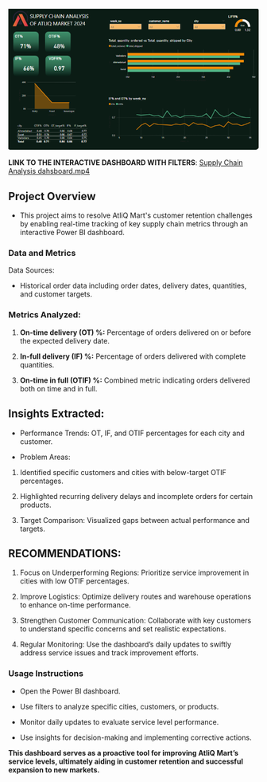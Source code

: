 ![Supply_chain_screenshot](https://github.com/Shirlyngit/SUPPLY_CHAIN_ANALYSIS_ATLIQ_MARKET/blob/main/supply_chain%20screenshot.PNG)


**LINK TO THE INTERACTIVE DASHBOARD WITH FILTERS**: [Supply Chain Analysis dahsboard.mp4](dashboard)


## Project Overview

- This project aims to resolve AtliQ Mart's customer retention challenges by enabling real-time tracking of key supply chain metrics through an interactive Power BI dashboard.

### Data and Metrics

Data Sources: 
* Historical order data including order dates, delivery dates, quantities, and customer targets.

### Metrics Analyzed:

1. **On-time delivery (OT) %:** Percentage of orders delivered on or before the expected delivery date.

2. **In-full delivery (IF) %:** Percentage of orders delivered with complete quantities.

3. **On-time in full (OTIF) %:** Combined metric indicating orders delivered both on time and in full.


## Insights Extracted:

- Performance Trends: OT, IF, and OTIF percentages for each city and customer.

- Problem Areas:

1. Identified specific customers and cities with below-target OTIF percentages.

2. Highlighted recurring delivery delays and incomplete orders for certain products.

3. Target Comparison: Visualized gaps between actual performance and targets.


## RECOMMENDATIONS:

1. Focus on Underperforming Regions: Prioritize service improvement in cities with low OTIF percentages.

2. Improve Logistics: Optimize delivery routes and warehouse operations to enhance on-time performance.

3. Strengthen Customer Communication: Collaborate with key customers to understand specific concerns and set realistic expectations.

4. Regular Monitoring: Use the dashboard’s daily updates to swiftly address service issues and track improvement efforts.


### Usage Instructions

- Open the Power BI dashboard.

- Use filters to analyze specific cities, customers, or products.

- Monitor daily updates to evaluate service level performance.

- Use insights for decision-making and implementing corrective actions.

**This dashboard serves as a proactive tool for improving AtliQ Mart’s service levels, ultimately aiding in customer retention and successful expansion to new markets.**


